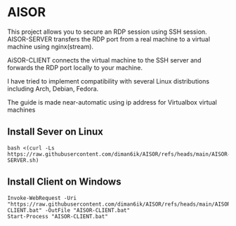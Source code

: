 # AISOR
This project allows you to secure an RDP session using SSH session.
AISOR-SERVER transfers the RDP port from a real machine to a virtual machine using nginx(stream).

AiSOR-CLIENT connects the virtual machine to the SSH server and forwards the RDP port locally to your machine.

I have tried to implement compatibility with several Linux distributions including Arch, Debian, Fedora.


The guide is made near-automatic using ip address for Virtualbox virtual machines


## Install Sever on Linux

```
bash <(curl -Ls https://raw.githubusercontent.com/diman6ik/AISOR/refs/heads/main/AISOR-SERVER.sh)
```

## Install Client on Windows
```
Invoke-WebRequest -Uri "https://raw.githubusercontent.com/diman6ik/AISOR/refs/heads/main/AISOR-CLIENT.bat" -OutFile "AISOR-CLIENT.bat"
Start-Process "AISOR-CLIENT.bat"
```
